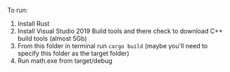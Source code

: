 To run:
1. Install Rust
2. Install Visual Studio 2019 Build tools and there check to download C++ build tools (almost 5Gb)
3. From this folder in terminal run `cargo build` (maybe you'll need to specify this folder as the target folder)
4. Run math.exe from target/debug